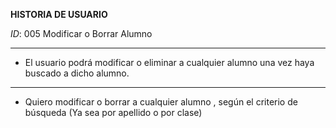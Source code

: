 **HISTORIA DE USUARIO** 

*ID*: 005 Modificar o Borrar Alumno

-----------------------------------------------------------------------

- El usuario podrá modificar o eliminar a cualquier alumno una vez haya buscado a dicho alumno.

-----------------------------------------------------------------------
- Quiero modificar o borrar a cualquier alumno , según el criterio de búsqueda (Ya sea por apellido o por clase)
